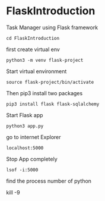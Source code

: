 # FlaskIntroduction
Task Manager using Flask framework

`cd FlaskIntroduction`

first create virtual env 

`python3 -m venv flask-project`

Start virtual environment

`source flask-project/bin/activate`


Then pip3 install two packages

`pip3 install flask flask-sqlalchemy`


Start Flask app 

`python3 app.py`

go to internet Explorer 

`localhost:5000`

Stop App completely

`lsof -i:5000`

find the process number of python

kill -9 <PID>
